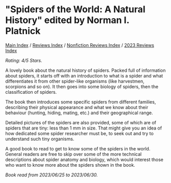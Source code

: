 # "Spiders of the World: A Natural History" edited by Norman I. Platnick

[Main Index](../../../README.md) / [Reviews Index](../../README.md) / [Nonfiction Reviews Index](../README.md) / [2023 Reviews Index](README.md)

*Rating: 4/5 Stars.*

A lovely book about the natural history of spiders. Packed full of information about spiders, it starts off with an introduction to what is a spider and what differentiates it from other spider-like organisms (like harvestmen, scorpions and so on). It then goes into some biology of spiders, then the classification of spiders.

The book then introduces some specific spiders from different families, describing their physical appearance and what we know about their behaviour (hunting, hiding, mating, etc.) and their geographical range.

Detailed pictures of the spiders are also provided, some of which are of spiders that are tiny: less than 1 mm in size. That might give you an idea of how dedicated some spider researcher must be, to seek out and try to understand such tiny organisms.

A good book to read to get to know some of the spiders in the world. General readers are free to skip over some of the more technical descriptions about spider anatomy and biology, which would interest those who want to know more about the spiders shown in the book.

*Book read from 2023/06/25 to 2023/06/30.*
